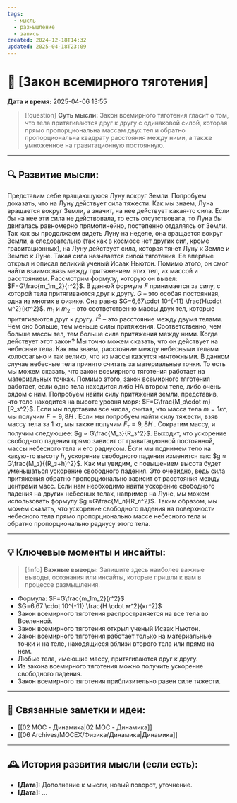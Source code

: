 ```yaml
---
tags:
  - мысль
  - размышление
  - запись
created: 2024-12-18T14:32
updated: 2025-04-18T23:09
---
```


# 💭  [Закон всемирного тяготения]

**Дата и время:** 2025-04-06 13:55

> [!question] **Суть мысли:**
> Закон всемирного тяготения гласит о том, что тела притягиваются друг к другу с одинаковой силой, которая прямо пропорциональна массам двух тел и обратно пропорциональна квадрату расстояния между ними, а также умноженное на гравитационную постоянную.

---

## 🔍 Развитие мысли:

Представим себе вращающуюся Луну вокруг Земли. Попробуем доказать, что на Луну действует сила тяжести. Как мы знаем, Луна вращается вокруг Земли, а значит, на нее действует какая-то сила. Если бы на нее эти сила не действовала, то есть отсутствовала, то Луна бы двигалась равномерно прямолинейно, постепенно отдаляясь от Земли. Так как вы продолжаем видеть Луну на неделе, она вращается вокруг Земли, а следовательно (так как в космосе нет других сил, кроме гравитационных), на Луну действует сила, которая тянет Луну к Земле и Землю к Луне. Такая сила называется силой тяготения. Ее впервые открыл и описал великий ученый Исаак Ньютон. Помимо этого, он смог найти взаимосвязь между притяжением этих тел, их массой и расстоянием. Рассмотрим формулу, которую он вывел: 
$F=G\frac{m_1m_2}{r^2}$.
В данной формуле $F$ принимается за силу, с которой тела притягиваются друг к другу. $G$ – это особая постоянная, одна из многих в физике. Она равна $G=6,67\cdot 10^{-11} \frac{Н\cdot м^2}{кг^2}$. $m_1$ и $m_2$ – это соответственно массы двух тел, которые притягиваются друг к другу. $r^2$ – это расстояние между двумя телами. Чем оно больше, тем меньше силы притяжения. Соответственно, чем больше массы тел, тем больше сила притяжения между ними. 
Когда действует этот закон? Мы точно можем сказать, что он действует на небесные тела. Как мы знаем, расстояние между небесными телами колоссально и так велико, что из массы кажутся ничтожными. В данном случае небесные тела принято считать за материальные точки. То есть мы можем сказать, что закон всемирного тяготения работает на материальных точках.
Помимо этого, закон всемирного тяготения работает, если одно тела находится либо НА втором теле, либо очень рядом с ним.
Попробуем найти силу притяжения земли, представив, что тело находится на высоте уровня моря: 
$F=G\frac{M_з\cdot m}{R_з^2}$.
Если мы подставим все числа, считая, что масса тела $m=1кг$, мы получим $F = 9,8 Н$ . Если мы попробуем найти силу тяжести, взяв массу тела за 1 кг, мы также получим $F_т=9,8Н$ . Сократим массу, и получим следующее: $g ≈ G\frac{M_з}{R_з^2}$. Выходит, что ускорение свободного падения прямо зависит от гравитационной постоянной, массы небесного тела и его радиусом. 
Если мы поднимем тело на какую-то высоту $h$, ускорение свободного падения изменится так: $g ≈ G\frac{М_з}{(R_з+h)^2}$. Как мы увидим, с повышением высота будет уменьшаться ускорение свободного падения. Это очевидно, ведь сила притяжения обратно пропорционально зависит от расстояния между центрами масс. Если нам необходимо найти ускорение свободного падения на других небесных телах, например на Луне, мы можем использовать формулу $g ≈G\frac{M_л}{R_л^2}$. Таким образом, мы можем сказать, что ускорение свободного падения на поверхности небесного тела прямо пропорционально массе небесного тела и обратно пропорционально радиусу этого тела. 

---

## 💡 Ключевые моменты и инсайты:

> [!info] **Важные выводы:**
> Запишите здесь наиболее важные выводы, осознания или инсайты, которые пришли к вам в процессе размышления.

- Формула: $F=G\frac{m_1m_2}{r^2}$
- $G=6,67 \cdot 10^{-11} \frac{Н \cdot м^2}{кг^2}$
- Закон всемирного тяготения распространяется на все тела во Вселенной.
- Закон всемирного тяготения открыл ученый Исаак Ньютон. 
- Закон всемирного тяготения работает только на материальные точки и на теле, находящиеся вблизи второго тела или прямо на нем. 
- Любые тела, имеющие массу, притягиваются друг к другу.
- Из закона всемирного тяготения можно получить ускорение свободного падения. 
- Закон всемирного тяготения приблизительно равен силе тяжести.

---

## 🔄 Связанные заметки и идеи:

- [[02 MOC - Динамика|02 MOC - Динамика]]
- [[06 Archives/MOCEX/Физика/Динамика|Динамика]]

---

## 🕰️ История развития мысли (если есть):

* **[Дата]:**  Дополнение к мысли, новый поворот, уточнение.
* **[Дата]:**  ...